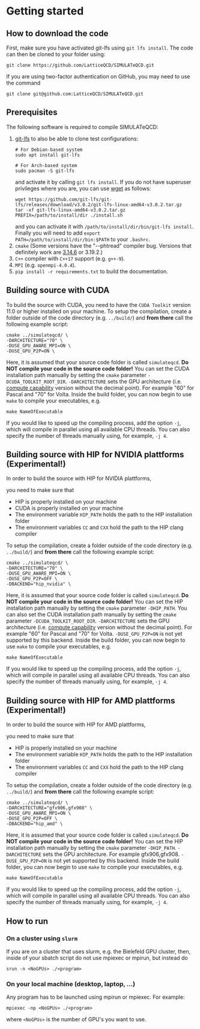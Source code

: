 Getting started
===============

## How to download the code

First, make sure you have activated git-lfs using `git lfs install`.
The code can then be cloned to your folder using: 
```shell
git clone https://github.com/LatticeQCD/SIMULATeQCD.git
```
If you are using two-factor authentication on GitHub, you may need to use the command
```shell
git clone git@github.com:LatticeQCD/SIMULATeQCD.git
```

## Prerequisites

The following software is required to compile SIMULATeQCD:

1. [git-lfs](https://git-lfs.github.com/) to also be able to clone test configurations:
    ```shell
    # For Debian-based system
    sudo apt install git-lfs
     
    # For Arch-based system
    sudo pacman -S git-lfs
    ```
    and activate it by calling `git lfs install`. If you do not have superuser privileges where you are, you can use [wget](https://www.gnu.org/software/wget/) as follows:
    ```shell
    wget https://github.com/git-lfs/git-lfs/releases/download/v3.0.2/git-lfs-linux-amd64-v3.0.2.tar.gz
    tar -xf git-lfs-linux-amd64-v3.0.2.tar.gz
    PREFIX=/path/to/install/dir ./install.sh
    ```
    and you can activate it with `/path/to/install/dir/bin/git-lfs install`. Finally you will need to add `export PATH=/path/to/install/dir/bin:$PATH` to your `.bashrc`.
2. `cmake` (Some versions have the "--phtread" compiler bug. Versions that definitely work are [3.14.6](https://gitlab.kitware.com/cmake/cmake/tree/v3.14.6) or 3.19.2.)
3. `C++` compiler with `C++17` support  (e.g. `g++-9`).
4. `MPI` (e.g. `openmpi-4.0.4`).
6. `pip install -r requirements.txt` to build the documentation.

## Building source with CUDA
To build the source with CUDA, you need to have the `CUDA Toolkit` version 11.0 or higher installed on your machine.
To setup the compilation, create a folder outside of the code directory (e.g. `../build/`) and **from there** call the following example script: 
```shell
cmake ../simulateqcd/ \
-DARCHITECTURE="70" \
-DUSE_GPU_AWARE_MPI=ON \
-DUSE_GPU_P2P=ON \
``` 
Here, it is assumed that your source code folder is called `simulateqcd`. **Do NOT compile your code in the source code folder!**
You can set the CUDA installation path manually by setting the `cmake` parameter `-DCUDA_TOOLKIT_ROOT_DIR`.
`-DARCHITECTURE` sets the GPU architecture (i.e. [compute capability](https://en.wikipedia.org/wiki/CUDA#GPUs_supported) version without the decimal point). For example "60" for Pascal and "70" for Volta. 
Inside the build folder, you can now begin to use `make` to compile your executables, e.g. 
```shell
make NameOfExecutable
```
If you would like to speed up the compiling process, add the option `-j`, which will compile in parallel using all available CPU threads. You can also specify the number of threads manually using, for example, `-j 4`.

## Building source with HIP for NVIDIA plattforms (Experimental!)

In order to build the source with HIP for NVIDIA plattforms, 

you need to make sure that
- HIP is properly installed on your machine
- CUDA is properly installed on your machine
- The environment variable `HIP_PATH` holds the path to the HIP installation folder
- The environment variables `CC` and `CXX` hold the path to the HIP clang compiler

To setup the compilation, create a folder outside of the code directory (e.g. `../build/`) and **from there** call the following example script: 
```shell
cmake ../simulateqcd/ \
-DARCHITECTURE="70" \
-DUSE_GPU_AWARE_MPI=ON \
-DUSE_GPU_P2P=OFF \
-DBACKEND="hip_nvidia" \
``` 
Here, it is assumed that your source code folder is called `simulateqcd`. **Do NOT compile your code in the source code folder!**
You can set the HIP installation path manually by setting the `cmake` parameter `-DHIP_PATH`.
You can also set the CUDA installation path manually by setting the `cmake` parameter `-DCUDA_TOOLKIT_ROOT_DIR`.
`-DARCHITECTURE` sets the GPU architecture (i.e. [compute capability](https://en.wikipedia.org/wiki/CUDA#GPUs_supported) version without the decimal point). For example "60" for Pascal and "70" for Volta. 
`-DUSE_GPU_P2P=ON` is not yet supported by this backend.
Inside the build folder, you can now begin to use `make` to compile your executables, e.g. 
```shell
make NameOfExecutable
```
If you would like to speed up the compiling process, add the option `-j`, which will compile in parallel using all available CPU threads. You can also specify the number of threads manually using, for example, `-j 4`.

## Building source with HIP for AMD plattforms (Experimental!)

In order to build the source with HIP for AMD plattforms, 

you need to make sure that
- HIP is properly installed on your machine
- The environment variable `HIP_PATH` holds the path to the HIP installation folder
- The environment variables `CC` and `CXX` hold the path to the HIP clang compiler

To setup the compilation, create a folder outside of the code directory (e.g. `../build/`) and **from there** call the following example script: 
```shell
cmake ../simulateqcd/ \
-DARCHITECTURE="gfx906,gfx908" \
-DUSE_GPU_AWARE_MPI=ON \
-DUSE_GPU_P2P=OFF \
-DBACKEND="hip_amd" \
``` 
Here, it is assumed that your source code folder is called `simulateqcd`. **Do NOT compile your code in the source code folder!**
You can set the HIP installation path manually by setting the `cmake` parameter `-DHIP_PATH`.
`-DARCHITECTURE` sets the GPU architecture. For example gfx906,gfx908. 
`-DUSE_GPU_P2P=ON` is not yet supported by this backend.
Inside the build folder, you can now begin to use `make` to compile your executables, e.g. 
```shell
make NameOfExecutable
```
If you would like to speed up the compiling process, add the option `-j`, which will compile in parallel using all available CPU threads. You can also specify the number of threads manually using, for example, `-j 4`.


## How to run


### On a cluster using `slurm`

If you are on a cluster that uses slurm, e.g. the Bielefeld GPU cluster, then, inside of your sbatch script do not use mpiexec or mpirun, but instead do
```shell
srun -n <NoGPUs> ./<program> 
```

### On your local machine (desktop, laptop, ...)

Any program has to be launched using mpirun or mpiexec. 
For example:
```shell
mpiexec -np <NoGPUs> ./<program> 
```
where `<NoGPUs>` is the number of GPU's you want to use.
